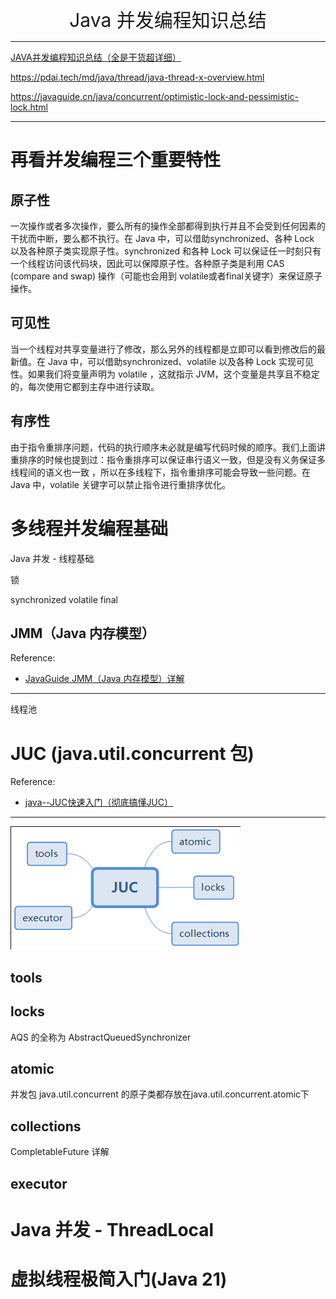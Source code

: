<p align="center">
   <a style="font-size:30px;"> Java 并发编程知识总结 </a>

</p>

---
[JAVA并发编程知识总结（全是干货超详细）](https://zhuanlan.zhihu.com/p/362843892)

<https://pdai.tech/md/java/thread/java-thread-x-overview.html>

<https://javaguide.cn/java/concurrent/optimistic-lock-and-pessimistic-lock.html>


---

# 再看并发编程三个重要特性
## 原子性
一次操作或者多次操作，要么所有的操作全部都得到执行并且不会受到任何因素的干扰而中断，要么都不执行。在 Java 中，可以借助synchronized、各种 Lock 以及各种原子类实现原子性。synchronized 和各种 Lock 可以保证任一时刻只有一个线程访问该代码块，因此可以保障原子性。各种原子类是利用 CAS (compare and swap) 操作（可能也会用到 volatile或者final关键字）来保证原子操作。

## 可见性
当一个线程对共享变量进行了修改，那么另外的线程都是立即可以看到修改后的最新值。在 Java 中，可以借助synchronized、volatile 以及各种 Lock 实现可见性。如果我们将变量声明为 volatile ，这就指示 JVM，这个变量是共享且不稳定的，每次使用它都到主存中进行读取。

## 有序性
由于指令重排序问题，代码的执行顺序未必就是编写代码时候的顺序。我们上面讲重排序的时候也提到过：指令重排序可以保证串行语义一致，但是没有义务保证多线程间的语义也一致 ，所以在多线程下，指令重排序可能会导致一些问题。在 Java 中，volatile 关键字可以禁止指令进行重排序优化。


# 多线程并发编程基础
Java 并发 - 线程基础

锁

synchronized  volatile final

## JMM（Java 内存模型）
Reference:
- [JavaGuide JMM（Java 内存模型）详解](https://javaguide.cn/java/concurrent/jmm.html)
---

线程池

# JUC (java.util.concurrent 包)
Reference:
- [java--JUC快速入门（彻底搞懂JUC）](https://blog.csdn.net/weixin_43888181/article/details/116546374)
---

![2024-04-18-20-36-45.png](assets/2024-04-18-20-36-45.png)

## tools

## locks
AQS 的全称为 AbstractQueuedSynchronizer

## atomic
并发包 java.util.concurrent 的原子类都存放在java.util.concurrent.atomic下

## collections

CompletableFuture 详解

## executor

# Java 并发 - ThreadLocal


# 虚拟线程极简入门(Java 21)


